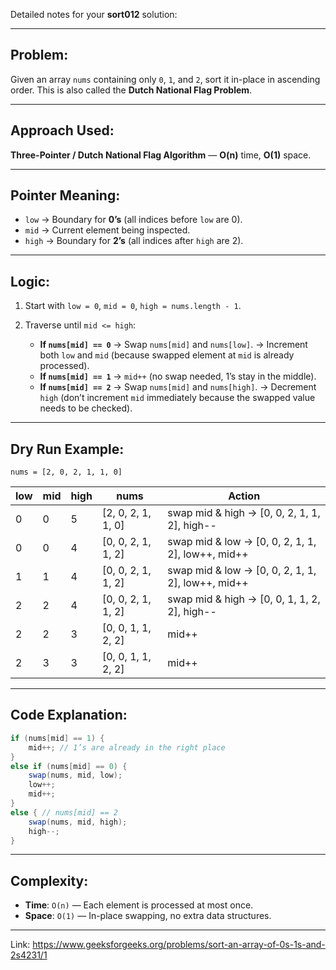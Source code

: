 Detailed notes for your **sort012** solution:

---

## **Problem**:

Given an array `nums` containing only `0`, `1`, and `2`, sort it in-place in ascending order.
This is also called the **Dutch National Flag Problem**.

---

## **Approach Used**:

**Three-Pointer / Dutch National Flag Algorithm** — **O(n)** time, **O(1)** space.

---

## **Pointer Meaning**:

* `low` → Boundary for **0’s** (all indices before `low` are 0).
* `mid` → Current element being inspected.
* `high` → Boundary for **2’s** (all indices after `high` are 2).

---

## **Logic**:

1. Start with `low = 0`, `mid = 0`, `high = nums.length - 1`.
2. Traverse until `mid <= high`:

   * **If `nums[mid] == 0`**
     → Swap `nums[mid]` and `nums[low]`.
     → Increment both `low` and `mid` (because swapped element at `mid` is already processed).
   * **If `nums[mid] == 1`**
     → `mid++` (no swap needed, 1’s stay in the middle).
   * **If `nums[mid] == 2`**
     → Swap `nums[mid]` and `nums[high]`.
     → Decrement `high` (don’t increment `mid` immediately because the swapped value needs to be checked).

---

## **Dry Run Example**:

`nums = [2, 0, 2, 1, 1, 0]`

| low | mid | high | nums                | Action                                             |
| --- | --- | ---- | ------------------- | -------------------------------------------------- |
| 0   | 0   | 5    | \[2, 0, 2, 1, 1, 0] | swap mid & high → \[0, 0, 2, 1, 1, 2], high--      |
| 0   | 0   | 4    | \[0, 0, 2, 1, 1, 2] | swap mid & low → \[0, 0, 2, 1, 1, 2], low++, mid++ |
| 1   | 1   | 4    | \[0, 0, 2, 1, 1, 2] | swap mid & low → \[0, 0, 2, 1, 1, 2], low++, mid++ |
| 2   | 2   | 4    | \[0, 0, 2, 1, 1, 2] | swap mid & high → \[0, 0, 1, 1, 2, 2], high--      |
| 2   | 2   | 3    | \[0, 0, 1, 1, 2, 2] | mid++                                              |
| 2   | 3   | 3    | \[0, 0, 1, 1, 2, 2] | mid++                                              |

---

## **Code Explanation**:

```java
if (nums[mid] == 1) {
    mid++; // 1’s are already in the right place
}
else if (nums[mid] == 0) {
    swap(nums, mid, low);
    low++;
    mid++;
}
else { // nums[mid] == 2
    swap(nums, mid, high);
    high--;
}
```

---

## **Complexity**:

* **Time**: `O(n)` — Each element is processed at most once.
* **Space**: `O(1)` — In-place swapping, no extra data structures.

---
Link: https://www.geeksforgeeks.org/problems/sort-an-array-of-0s-1s-and-2s4231/1